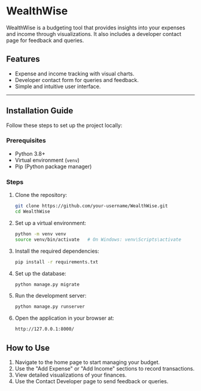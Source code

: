 # WealthWise

WealthWise is a budgeting tool that provides insights into your expenses and income through visualizations. It also includes a developer contact page for feedback and queries.

## Features
- Expense and income tracking with visual charts.
- Developer contact form for queries and feedback.
- Simple and intuitive user interface.

---

## Installation Guide

Follow these steps to set up the project locally:

### Prerequisites
- Python 3.8+
- Virtual environment (`venv`)
- Pip (Python package manager)

### Steps

1. Clone the repository:
   ```bash
   git clone https://github.com/your-username/WealthWise.git
   cd WealthWise
2. Set up a virtual environment:
   ```bash
   python -m venv venv
   source venv/bin/activate   # On Windows: venv\Scripts\activate
3. Install the required dependencies:
   ```bash
   pip install -r requirements.txt
4. Set up the database:
   ```bash
   python manage.py migrate
5. Run the development server:
   ```bash
   python manage.py runserver
6. Open the application in your browser at:
   ```bash
   http://127.0.0.1:8000/
## How to Use
1. Navigate to the home page to start managing your budget.
2. Use the "Add Expense" or "Add Income" sections to record transactions.
3. View detailed visualizations of your finances.
4. Use the Contact Developer page to send feedback or queries.
